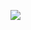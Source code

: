 
![](http://www.plantuml.com/plantuml/proxy?cache=no&src=https://raw.githubusercontent.com/oleksandrblazhko/ai204-palona/laboratory-work-7/2-SoftwareDesign/2.7-PlantUML/UML-%20UseCase.puml)
